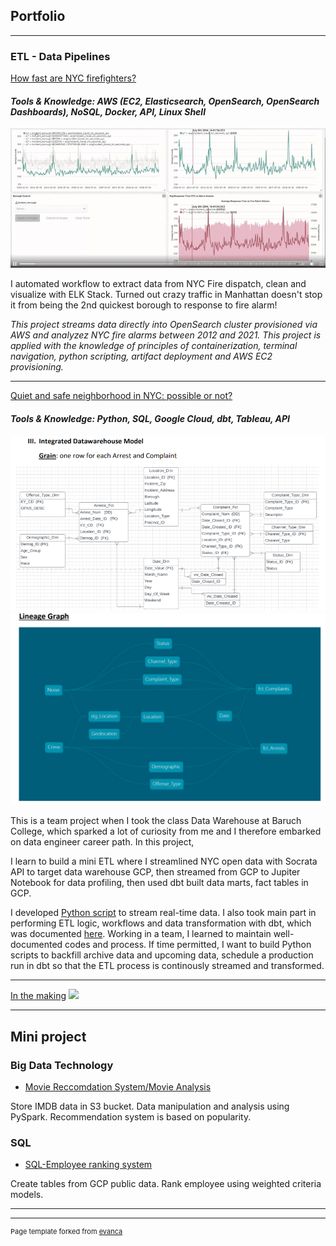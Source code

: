 ## Portfolio

---

### ETL - Data Pipelines

[How fast are NYC firefighters?](https://github.com/thyanhbui1412/FireDispatch)
#### *Tools & Knowledge: AWS (EC2, Elasticsearch, OpenSearch, OpenSearch Dashboards), NoSQL, Docker, API, Linux Shell* ####

<img src="ezgif.com-video-to-gif.gif"/>

I automated workflow to extract data from NYC Fire dispatch, clean and visualize with ELK Stack.
Turned out crazy traffic in Manhattan doesn't stop it from being the 2nd quickest borough to response to fire alarm!

*This project streams data directly into OpenSearch cluster provisioned via AWS and analyzez NYC fire alarms between 2012 and 2021. This project is applied with the knowledge of principles of containerization, terminal navigation, python scripting, artifact deployment and AWS EC2 provisioning.*

---
[Quiet and safe neighborhood in NYC: possible or not?](https://github.com/thyanhbui1412/Noise-Crime)
#### *Tools & Knowledge: Python, SQL, Google Cloud, dbt, Tableau, API* ####
<img src="/DimensionalModel.png?raw=true"/>
<img src="/dag.png?raw=true"/>

This is a team project when I took the class Data Warehouse at Baruch College, which sparked a lot of curiosity from me and I therefore embarked on data engineer career path. In this project,

I learn to build a mini ETL where I streamlined NYC open data with Socrata API to target data warehouse GCP, then streamed from GCP to Jupiter Notebook for data profiling, then used dbt built data marts, fact tables in GCP.

I developed [Python script](https://github.com/thyanhbui1412/Noise-Crime/DWProject-ExtractingNoiseData.py) to stream real-time data. I also took main part in performing ETL logic, workflows and data transformation with dbt, which was documented [here](https://github.com/thyanhbui1412/Noise-Crime/blob/src/ETL%20project%20-%20311%20NYC%20Open%20Data%20Source.pdf). Working in a team, I learned to maintain well-documented codes and process. If time permitted, I want to build Python scripts to backfill archive data and upcoming data, schedule a production run in dbt so that the ETL process is continously streamed and transformed.


---
[In the making](http://example.com/)
<img src="images/dummy_thumbnail.jpg?raw=true"/>

---
## Mini project
### Big Data Technology

- [Movie Reccomdation System/Movie Analysis](https://github.com/thyanhbui1412/FirstTimeWithNoSQL/blob/src/Project2_Analysis.pdf.pdf)

Store IMDB data in S3 bucket. Data manipulation and analysis using PySpark. Recommendation system is based on popularity. 
### SQL
- [SQL-Employee ranking system](https://github.com/thyanhbui1412/SQLDataManipulation/blob/src/Who%20is%20the%20best%20sale%20manager%20Real-Time%20Analysis%20and%20Visualization%20with%20BigQuery%20SQL.pdf)

Create tables from GCP public data. Rank employee using weighted criteria models.


---




---
<p style="font-size:11px">Page template forked from <a href="https://github.com/evanca/quick-portfolio">evanca</a></p>
<!-- Remove above link if you don't want to attibute -->
